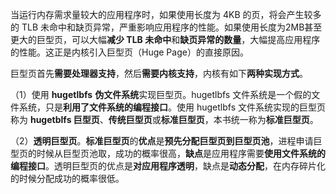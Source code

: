 当运行内存需求量较大的应用程序时，如果使用长度为 4KB 的页，将会产生较多的 TLB 未命中和缺页异常，严重影响应用程序的性能。如果使用长度为2MB甚至更大的巨型页，可以大幅**减少 TLB 未命中**和**缺页异常的数量**，大幅提高应用程序的性能。这正是内核引入巨型页（Huge Page）的直接原因。

巨型页首先**需要处理器支持**，然后**需要内核支持**，内核有如下**两种实现方式**。

（1）使用 **hugetlbfs** **伪文件系统**实现巨型页。hugetlbfs 文件系统是一个假的文件系统，只是**利用了文件系统的编程接口**。使用 hugetlbfs 文件系统实现的巨型页称为 **hugetblfs 巨型页**、**传统巨型页**或**标准巨型页**，本书统一称为**标准巨型页**。

（2）**透明巨型页**。**标准巨型页**的**优点**是**预先分配巨型页到巨型页池**，进程申请巨型页的时候从巨型页池取，成功的概率很高，**缺点**是应用程序需要**使用文件系统的编程接口**。透明巨型页的优点是**对应用程序透明**，缺点是**动态分配**，在内存碎片化的时候分配成功的概率很低。